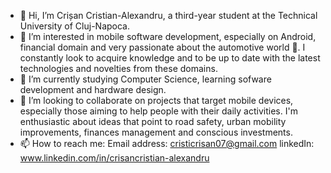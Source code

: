 - 👋 Hi, I’m Crișan Cristian-Alexandru, a third-year student at the Technical University of Cluj-Napoca.
- 👀 I’m interested in mobile software development, especially on Android, financial domain and very passionate about the automotive world 🚗.
 I constantly look to acquire knowledge and to be up to date with the latest technologies and novelties from these domains. 
- 🌱 I’m currently studying Computer Science, learning sofware development and hardware design.
- 💞️ I’m looking to collaborate on projects that target mobile devices, especially those aiming to help people with their daily activities.
I'm enthusiastic about ideas that point to road safety, urban mobility improvements, finances management and conscious investments.
- 📫 How to reach me:
Email address: cristicrisan07@gmail.com
linkedIn: www.linkedin.com/in/crisancristian-alexandru

<!---
cristicrisan07/cristicrisan07 is a ✨ special ✨ repository because its `README.md` (this file) appears on your GitHub profile.
You can click the Preview link to take a look at your changes.
--->

